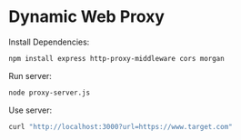 # Dynamic Web Proxy

Install Dependencies:
```sh
npm install express http-proxy-middleware cors morgan
```

Run server:
```sh
node proxy-server.js
```

Use server:
```sh
curl "http://localhost:3000?url=https://www.target.com"
```

